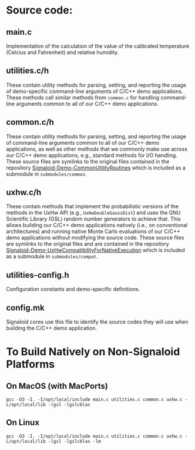 # Source code:

## main.c
Implementation of the calculation of the value of the calibrated temperature (Celcius and Fahrenheit) and relative humidity.

## utilities.c/h
These contain utility methods for parsing, setting, and reporting
the usage of demo-specific command-line arguments of C/C++ demo applications.
These methods call similar methods from `common.c` for handling
command-line arguments common to all of our C/C++ demo applications.

## common.c/h
These contain utility methods for parsing, setting, and reporting
the usage of command-line arguments common to all of our C/C++ demo applications,
as well as other methods that we commonly make use across our
C/C++ demo applications, e.g., standard methods for I/O handling. These
source files are symlinks to the original files contained in the repository
[Signaloid-Demo-CommonUtilityRoutines](https://github.com/signaloid/Signaloid-Demo-CommonUtilityRoutines)
which is included as a submodule in `submodules/common`.

## uxhw.c/h
These contain methods that implement the probabilistic versions of the methods
in the UxHw API (e.g., `UxHwDoubleGaussDist`) and uses the GNU Scientific Library (GSL)
random number generators to achieve that. This allows building our C/C++ demo applications
natively (i.e., on conventional architectures) and running native Monte Carlo evaluations
of our C/C++ demo applications without modifying the source code.
These source files are symlinks to the original files and are contained in the repository
[Signaloid-Demo-UxHwCompatibilityForNativeExecution](https://github.com/signaloid/Signaloid-Demo-UxHwCompatibilityForNativeExecution)
which is included as a submodule in `submodules/compat`.

## utilities-config.h
Configuration constants and demo-specific definitions.

## config.mk
Signaloid cores use this file to identify the source codes they will use when
building the C/C++ demo application.

# To Build Natively on Non-Signaloid Platforms

## On MacOS (with MacPorts)
```
gcc -O3 -I. -I/opt/local/include main.c utilities.c common.c uxhw.c -L/opt/local/lib -lgsl -lgslcblas
```

## On Linux
```
gcc -O3 -I. -I/opt/local/include main.c utilities.c common.c uxhw.c -L/opt/local/lib -lgsl -lgslcblas -lm
```
